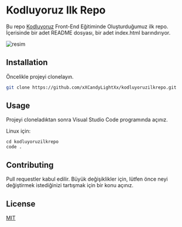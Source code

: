 # Kodluyoruz Ilk Repo

Bu repo [Kodluyoruz](https://kodluyoruz.org/tr/kodluyoruz/) Front-End Eğitiminde Oluşturduğumuz ilk repo. İçerisinde bir adet README dosyası, bir adet index.html barındırıyor.

![resim](https://drive.google.com/file/d/1I48JNiUsKCy5eh15jZstUi-Vs3yq0LWY/view?usp=share_link)


## Installation

Öncelikle projeyi clonelayın. 

```bash
git clone https://github.com/xXCandyLightXx/kodluyoruzilkrepo.git
```

## Usage

Projeyi cloneladıktan sonra Visual Studio Code programında açınız.

Linux için:
```linux
cd kodluyoruzilkrepo
code .
```

## Contributing
Pull requestler kabul edilir. Büyük değişiklikler için, lütfen önce neyi değiştirmek istediğinizi tartışmak için bir konu açınız.


## License
[MIT](https://choosealicense.com/licenses/mit/)
